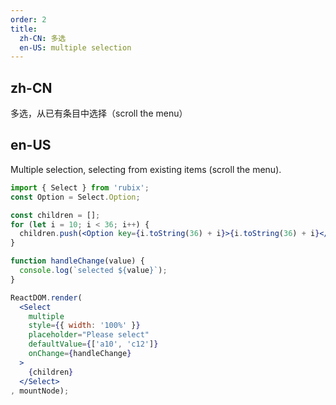 ```yaml
---
order: 2
title:
  zh-CN: 多选
  en-US: multiple selection
---
```


## zh-CN

多选，从已有条目中选择（scroll the menu）

## en-US

Multiple selection, selecting from existing items (scroll the menu).

````jsx
import { Select } from 'rubix';
const Option = Select.Option;

const children = [];
for (let i = 10; i < 36; i++) {
  children.push(<Option key={i.toString(36) + i}>{i.toString(36) + i}</Option>);
}

function handleChange(value) {
  console.log(`selected ${value}`);
}

ReactDOM.render(
  <Select
    multiple
    style={{ width: '100%' }}
    placeholder="Please select"
    defaultValue={['a10', 'c12']}
    onChange={handleChange}
  >
    {children}
  </Select>
, mountNode);
````
